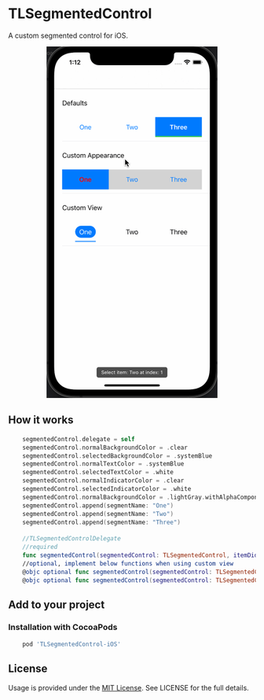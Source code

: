 # TLSegmentedControl
A custom segmented control for iOS.</br>

<p align="center">
 <img src="https://github.com/lee5783/TLSegmentedControl/raw/master/demo.gif" alt="TLMonthYearPicker"/>
</p>

## How it works

```swift
    segmentedControl.delegate = self
    segmentedControl.normalBackgroundColor = .clear
    segmentedControl.selectedBackgroundColor = .systemBlue
    segmentedControl.normalTextColor = .systemBlue
    segmentedControl.selectedTextColor = .white
    segmentedControl.normalIndicatorColor = .clear
    segmentedControl.selectedIndicatorColor = .white
    segmentedControl.normalBackgroundColor = .lightGray.withAlphaComponent(0.5)
    segmentedControl.append(segmentName: "One")
    segmentedControl.append(segmentName: "Two")
    segmentedControl.append(segmentName: "Three")

    //TLSegmentedControlDelegate
    //required
    func segmentedControl(segmentedControl: TLSegmentedControl, itemDidSelect name: String, atIndex index: Int)
    //optional, implement below functions when using custom view
    @objc optional func segmentedControl(segmentedControl: TLSegmentedControl, viewForItem name: String) -> UIView?
    @objc optional func segmentedControl(segmentedControl: TLSegmentedControl, updateView view: UIView, withSelectedState isSelected: Bool)
```

## Add to your project

### Installation with CocoaPods
```ruby
    pod 'TLSegmentedControl-iOS'
```
## License
Usage is provided under the [MIT License](http://opensource.org/licenses/mit-license.php). See LICENSE for the full details.
